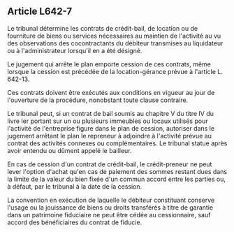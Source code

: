 Article L642-7
----
Le tribunal détermine les contrats de crédit-bail, de location ou de fourniture
de biens ou services nécessaires au maintien de l'activité au vu des
observations des cocontractants du débiteur transmises au liquidateur ou à
l'administrateur lorsqu'il en a été désigné.

Le jugement qui arrête le plan emporte cession de ces contrats, même lorsque la
cession est précédée de la location-gérance prévue à l'article L. 642-13.

Ces contrats doivent être exécutés aux conditions en vigueur au jour de
l'ouverture de la procédure, nonobstant toute clause contraire.

Le tribunal peut, si un contrat de bail soumis au chapitre V du titre IV du
livre Ier portant sur un ou plusieurs immeubles ou locaux utilisés pour
l'activité de l'entreprise figure dans le plan de cession, autoriser dans le
jugement arrêtant le plan le repreneur à adjoindre à l'activité prévue au
contrat des activités connexes ou complémentaires. Le tribunal statue après
avoir entendu ou dûment appelé le bailleur.

En cas de cession d'un contrat de crédit-bail, le crédit-preneur ne peut lever
l'option d'achat qu'en cas de paiement des sommes restant dues dans la limite de
la valeur du bien fixée d'un commun accord entre les parties ou, à défaut, par
le tribunal à la date de la cession.

La convention en exécution de laquelle le débiteur constituant conserve l'usage
ou la jouissance de biens ou droits transférés à titre de garantie dans un
patrimoine fiduciaire ne peut être cédée au cessionnaire, sauf accord des
bénéficiaires du contrat de fiducie.
